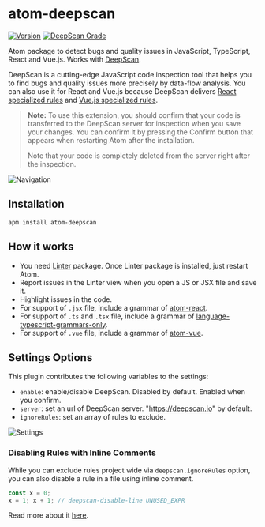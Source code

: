 # atom-deepscan

[![Version](https://img.shields.io/apm/v/atom-deepscan.svg?style=flat-square)](https://atom.io/packages/atom-deepscan)
[![DeepScan Grade](https://deepscan.io/api/projects/337/branches/538/badge/grade.svg)](https://deepscan.io/dashboard/#view=project&pid=337&bid=538)

Atom package to detect bugs and quality issues in JavaScript, TypeScript, React and Vue.js. Works with [DeepScan](https://deepscan.io).

DeepScan is a cutting-edge JavaScript code inspection tool that helps you to find bugs and quality issues more precisely by data-flow analysis. You can also use it for React and Vue.js because DeepScan delivers [React specialized rules](https://deepscan.io/docs/rules/#react) and [Vue.js specialized rules](https://deepscan.io/docs/rules/#vue).

> **Note:**
> To use this extension, you should confirm that your code is transferred to the DeepScan server for inspection when you save your changes.
> You can confirm it by pressing the Confirm button that appears when restarting Atom after the installation.
>
> Note that your code is completely deleted from the server right after the inspection.

![Navigation](https://github.com/deepscan/atom-deepscan/raw/master/resources/preview.png)

## Installation

```ShellSession
apm install atom-deepscan
```

## How it works

- You need [Linter](https://atom.io/packages/linter) package. Once Linter package is installed, just restart Atom.
- Report issues in the Linter view when you open a JS or JSX file and save it.
- Highlight issues in the code.
- For support of `.jsx` file, include a grammar of [atom-react](https://github.com/orktes/atom-react).
- For support of `.ts` and `.tsx` file, include a grammar of [language-typescript-grammars-only](https://github.com/tcarlsen/language-typescript-grammars-only).
- For support of `.vue` file, include a grammar of [atom-vue](https://github.com/hedefalk/atom-vue).

## Settings Options

This plugin contributes the following variables to the settings:

- `enable`: enable/disable DeepScan. Disabled by default. Enabled when you confirm.
- `server`: set an url of DeepScan server. "https://deepscan.io" by default.
- `ignoreRules`: set an array of rules to exclude.

![Settings](https://github.com/deepscan/atom-deepscan/raw/master/resources/settings.png)

### Disabling Rules with Inline Comments

While you can exclude rules project wide via `deepscan.ignoreRules` option, you can also disable a rule in a file using inline comment.
```javascript
const x = 0;
x = 1; x + 1; // deepscan-disable-line UNUSED_EXPR
```

Read more about it [here](https://deepscan.io/docs/get-started/disabling-rules/).
